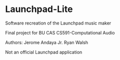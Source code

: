 # Launchpad-Lite
Software recreation of the Launchpad music maker

Final project for BU CAS CS591-Computational Audio

Authors: Jerome Andaya Jr.	Ryan Walsh


Not an official Launchpad application
